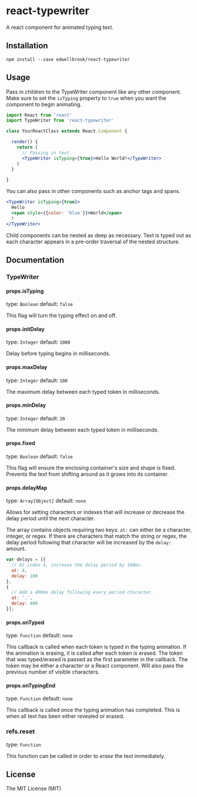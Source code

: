 react-typewriter
================

A react component for animated typing text.

Installation
------------

```
npm install --save edwellbrook/react-typewriter
```

Usage
-------------

Pass in children to the TypeWriter component like any other component. Make sure to set the `isTyping` property to `true` when you want the component to begin animating.

```jsx
import React from 'react'
import TypeWriter from 'react-typewriter'

class YourReactClass extends React.Component {

  render() {
    return (
      // Passing in text.
      <TypeWriter isTyping={true}>Hello World!</TypeWriter>
    )
  }

}
```

You can also pass in other components such as anchor tags and spans.

```jsx
<TypeWriter isTyping={true}>
  Hello
  <span style={{color: 'blue'}}>World</span>
  !
</TypeWriter>
```

Child components can be nested as deep as necessary. Text is typed out as each character appears in a pre-order traversal of the nested structure.

Documentation
-------------

### TypeWriter

#### props.isTyping

type: `Boolean`
default: `false`

This flag will turn the typing effect on and off.

#### props.initDelay

type: `Integer`
default: `1000`

Delay before typing begins in milliseconds.

#### props.maxDelay

type: `Integer`
default: `100`

The maximum delay between each typed token in milliseconds.

#### props.minDelay

type: `Integer`
default: `20`

The minimum delay between each typed token in milliseconds.

#### props.fixed

type: `Boolean`
default: `false`

This flag will ensure the enclosing container's size and shape is fixed. Prevents the text from shifting around as it grows into its container.

#### props.delayMap

type: `Array[Object]`
default: `none`

Allows for setting characters or indexes that will increase or decrease the delay period until the next character.

The array contains objects requiring two keys: `at:` can either be a character, integer, or regex. If there are characters that match the string or regex, the delay period following that character will be increased by the `delay:` amount.

```js
var delays = [{
  // At index 4, increase the delay period by 100ms.
  at: 4,
  delay: 100
},
{
  // Add a 400ms delay following every period character.
  at: '.',
  delay: 400
}];
```

#### props.onTyped

type: `Function`
default: `none`

This callback is called when each token is typed in the typing animation. If the animation is erasing, it is called after each token is erased. The token that was typed/erased is passed as the first parameter in the callback. The token may be either a character or a React component. Will also pass the previous number of visible characters.

#### props.onTypingEnd

type: `Function`
default: `none`

This callback is called once the typing animation has completed. This is when all text has been either revealed or erased.

### refs.reset

type: `Function`

This function can be called in order to *erase* the text immediately.


License
-------

The MIT License (MIT)
